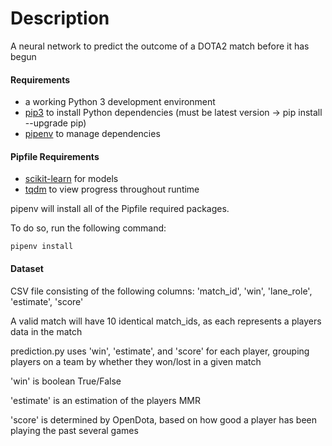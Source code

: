 # Description

A neural network to predict the outcome of a DOTA2 match before it has begun

#### Requirements

* a working Python 3 development environment
* [pip3](https://pip.pypa.io/en/latest/installing.html) to install Python dependencies (must be latest version -> pip install --upgrade pip)
* [pipenv](https://github.com/pypa/pipenv) to manage dependencies

#### Pipfile Requirements

* [scikit-learn](http://pytorch.org/) for models
* [tqdm](https://pypi.python.org/pypi/tqdm) to view progress throughout runtime

pipenv will install all of the Pipfile required packages.

To do so, run the following command:
```
pipenv install
```

#### Dataset

CSV file consisting of the following columns: 'match_id', 'win', 'lane_role', 'estimate', 'score'

A valid match will have 10 identical match_ids, as each represents a players data in the match

prediction.py uses 'win', 'estimate', and 'score' for each player, grouping players on a team by whether they won/lost in a given match

'win' is boolean True/False

'estimate' is an estimation of the players MMR

'score' is determined by OpenDota, based on how good a player has been playing the past several games
